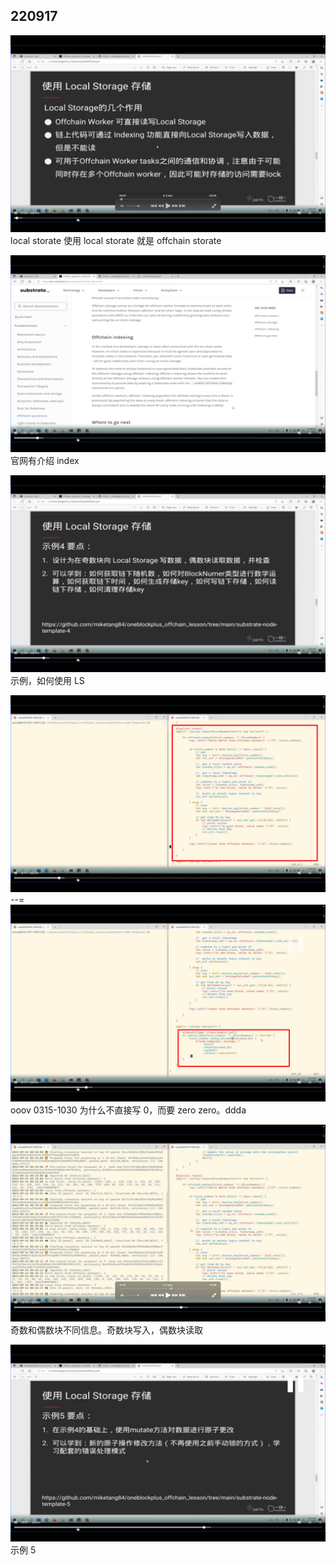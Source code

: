 ## 220917

![](./img/2022-09-17-17-33-24.png)  
local storate 使用
local storate 就是 offchain storate

![](./img/2022-09-17-17-41-11.png)  
官网有介绍 index

![](./img/2022-09-17-17-41-47.png)  
示例，如何使用 LS

![](./img/2022-09-17-17-43-02.png)  
--=  
![](./img/2022-09-17-17-45-10.png)
ooov 0315-1030
为什么不直接写 0，而要 zero zero。ddda

![](./img/2022-09-17-18-20-56.png)  
奇数和偶数块不同信息。奇数块写入，偶数块读取

![](./img/2022-09-17-18-24-39.png)  
示例 5  

